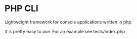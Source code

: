 # PHP CLI
Lightweight framework for console applications written in php.

It is pretty easy to use. For an example see tests/index.php